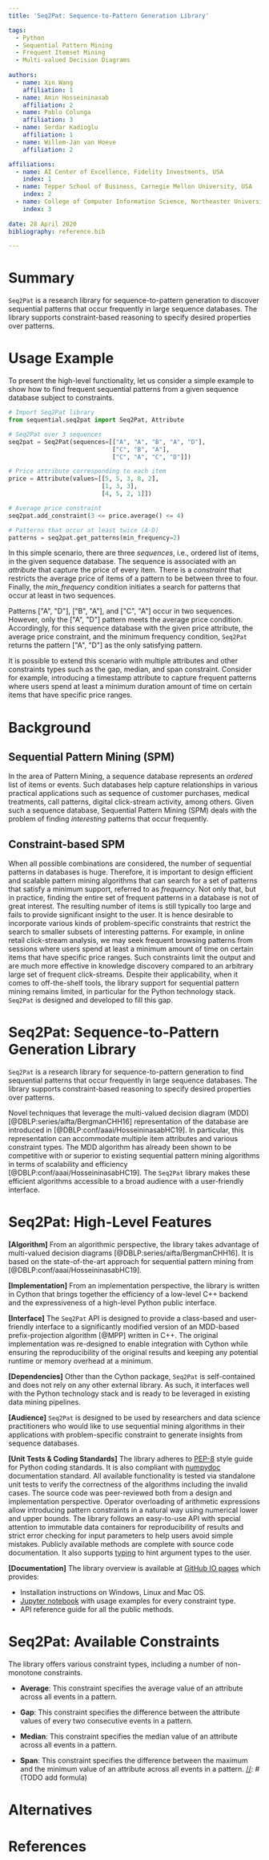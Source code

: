 ```yaml
---
title: 'Seq2Pat: Sequence-to-Pattern Generation Library'

tags:
  - Python
  - Sequential Pattern Mining
  - Frequent Itemset Mining
  - Multi-valued Decision Diagrams
  
authors:
  - name: Xin Wang
    affiliation: 1
  - name: Amin Hosseininasab
    affiliation: 2
  - name: Pablo Colunga
    affiliation: 3
  - name: Serdar Kadioglu
    affiliation: 1
  - name: Willem-Jan van Hoeve
    affiliation: 2

affiliations:
  - name: AI Center of Excellence, Fidelity Investments, USA
    index: 1
  - name: Tepper School of Business, Carnegie Mellon University, USA
    index: 2
  - name: College of Computer Information Science, Northeaster University, USA
    index: 3
    
date: 28 April 2020
bibliography: reference.bib

---
```


# Summary

`Seq2Pat` is a research library for sequence-to-pattern generation to 
discover sequential patterns that occur frequently in large sequence databases. 
The library supports constraint-based reasoning to specify desired properties over patterns.   
  
# Usage Example

To present the high-level functionality, let us consider a simple example to 
show how to find frequent sequential patterns from a given sequence database subject to constraints.   
  
```python
# Import Seq2Pat library
from sequential.seq2pat import Seq2Pat, Attribute   

# Seq2Pat over 3 sequences
seq2pat = Seq2Pat(sequences=[["A", "A", "B", "A", "D"],   
		                     ["C", "B", "A"],  
							 ["C", "A", "C", "D"]]) 

# Price attribute corresponding to each item
price = Attribute(values=[[5, 5, 3, 8, 2],    
						  [1, 3, 3],
						  [4, 5, 2, 1]])    

# Average price constraint  
seq2pat.add_constraint(3 <= price.average() <= 4)    

# Patterns that occur at least twice (A-D) 
patterns = seq2pat.get_patterns(min_frequency=2)
```

In this simple scenario, 
there are three _sequences_, i.e., ordered list of items, in the given sequence database. 
The sequence is associated with an _attribute_ that capture the price of every item. 
There is a _constraint_ that restricts the average price of items of a pattern to be between three to four. 
Finally, the _min_frequency_ condition initiates a search for patterns that occur at least in two sequences.   
  
Patterns ["A", "D"], ["B", "A"], and ["C", "A"] occur in two sequences. 
However, only the ["A", "D"] pattern meets the average price condition. 
Accordingly, for this sequence database with the given price attribute, 
the average price constraint, and the minimum frequency condition, 
`Seq2Pat` returns the pattern ["A", "D"] as the only satisfying pattern.

It is possible to extend this scenario with multiple attributes 
and other constraints types such as the gap, median, and span constraint. 
Consider for example, introducing a timestamp attribute to 
capture frequent patterns where users spend at least a minimum duration 
amount of time on certain items that have specific price ranges.    
   
# Background

## Sequential Pattern Mining (SPM)

In the area of Pattern Mining, 
a sequence database represents an _ordered_ list of items or events. 
Such databases help capture relationships in various practical applications such as 
sequence of customer purchases, medical treatments, call patterns, digital click-stream activity, among others. 
Given such a sequence database, Sequential Pattern Mining (SPM) deals with the problem of finding _interesting_ patterns 
that occur frequently.     
  
## Constraint-based SPM

When all possible combinations are considered, 
the number of sequential patterns in databases is huge. 
Therefore, it is important to design efficient and scalable 
pattern mining algorithms that can search for a set of patterns 
that satisfy a minimum support, referred to as _frequency_. 
Not only that, but in practice, finding the entire set of 
frequent patterns in a database is not of great interest. 
The resulting number of items is still typically too large 
and fails to provide significant insight to the user. 
It is hence desirable to incorporate various kinds of 
problem-specific constraints that restrict the search to 
smaller subsets of interesting patterns. 
For example, in online retail click-stream analysis, 
we may seek frequent browsing patterns from sessions 
where users spend at least a minimum amount of time on certain items 
that have specific price ranges. 
Such constraints limit the output and are much more effective 
in knowledge discovery compared to an arbitrary large set of 
frequent click-streams. 
Despite their applicability, when it comes to off-the-shelf 
tools, the library support for sequential pattern mining remains limited, 
in particular for the Python technology stack. 
`Seq2Pat` is designed and developed to fill this gap.

# Seq2Pat: Sequence-to-Pattern Generation Library

`Seq2Pat` is a research library for sequence-to-pattern generation 
to find sequential patterns that occur frequently in large sequence databases. 
The library supports constraint-based reasoning to specify desired properties over patterns.   

Novel techniques that leverage the multi-valued decision diagram 
(MDD) [@DBLP:series/aifta/BergmanCHH16] representation of the database are introduced
in [@DBLP:conf/aaai/HosseininasabHC19]. In particular, this representation can 
accommodate multiple item attributes and various constraint types. 
The MDD algorithm has already been shown to be competitive with or 
superior to existing sequential pattern mining algorithms in terms of 
scalability and efficiency [@DBLP:conf/aaai/HosseininasabHC19]. 
The `Seq2Pat` library makes these efficient algorithms 
accessible to a broad audience with a user-friendly interface.

# Seq2Pat: High-Level Features  
    
**[Algorithm]**
From an algorithmic perspective, 
the library takes advantage of multi-valued decision diagrams [@DBLP:series/aifta/BergmanCHH16].
It is based on the state-of-the-art approach for sequential pattern mining from [@DBLP:conf/aaai/HosseininasabHC19].   

**[Implementation]**
From an implementation perspective, 
the library is written in Cython that brings together the efficiency of 
a low-level C++ backend and the expressiveness of a high-level Python public interface.   
 
**[Interface]**
The `Seq2Pat` API is designed to provide a class-based and user-friendly 
interface to a significantly modified version of an MDD-based prefix-projection 
algorithm [@MPP] written in C++. 
The original implementation was re-designed to enable integration with Cython 
while ensuring the reproducibility of the original results and keeping any 
potential runtime or memory overhead at a minimum. 
  
**[Dependencies]**
Other than the Cython package, `Seq2Pat` is self-contained and does not rely on 
any other external library. As such, it interfaces well with the Python 
technology stack and is ready to be leveraged in existing data mining pipelines.  

**[Audience]**
`Seq2Pat` is designed to be used by researchers and data science practitioners 
who would like to use sequential mining algorithms in their applications with 
problem-specific constraint to generate insights from sequence databases. 

**[Unit Tests & Coding Standards]**
The library adheres to [PEP-8](https://www.python.org/dev/peps/pep-0008/) 
style guide for Python coding standards. 
It is also compliant with [numpydoc](https://numpy.org/devdocs/docs/howto_document.html) 
documentation standard. 
All available functionality is tested via standalone unit tests to 
verify the correctness of the algorithms including the invalid cases. 
The source code was peer-reviewed both from a design and implementation perspective. 
Operator overloading of arithmetic expressions allow introducing 
pattern constraints in a natural way using numerical lower and upper bounds. 
The library follows an easy-to-use API with special attention to 
immutable data containers for reproducibility of results and 
strict error checking for input parameters to help users avoid simple mistakes. 
Publicly available methods are complete with source code documentation. 
It also supports [typing](https://docs.python.org/3/library/typing.html#module-typing) 
to hint argument types to the user. 

**[Documentation]**
The library overview is available at 
[GitHub IO pages](https://fmr-llc.github.io/seq2pat/quick.html) 
which provides: 
- Installation instructions on Windows, Linux and Mac OS.
- [Jupyter notebook](https://github.com/fmr-llc/seq2pat/blob/master/notebooks/usage_example.ipynb) 
with usage examples for every constraint type.
- API reference guide for all the public methods.  

# Seq2Pat: Available Constraints

The library offers various constraint types, 
including a number of non-monotone constraints.  
 
* **Average**: This constraint specifies the average value of an attribute across all events in a pattern.
 
[//]: # (TODO add formula)

* **Gap**: This constraint specifies the difference between the attribute values of every two consecutive events in a pattern.  

[//]: # (TODO add formula) 

* **Median**: This constraint specifies the median value of an attribute across all events in a pattern.  

[//]: # (TODO add formula)

* **Span**: This constraint specifies the difference between the maximum and the minimum value of an attribute across all events in a pattern.
[//]: # (TODO add formula)

# Alternatives

[//]: # (TODO list a number of existing SPM algorithms, libraries, list pros/cons of the availability tools/languages, ease-of-use of our API, Attributes/Constraints etc. + add Scalability)
 
# References